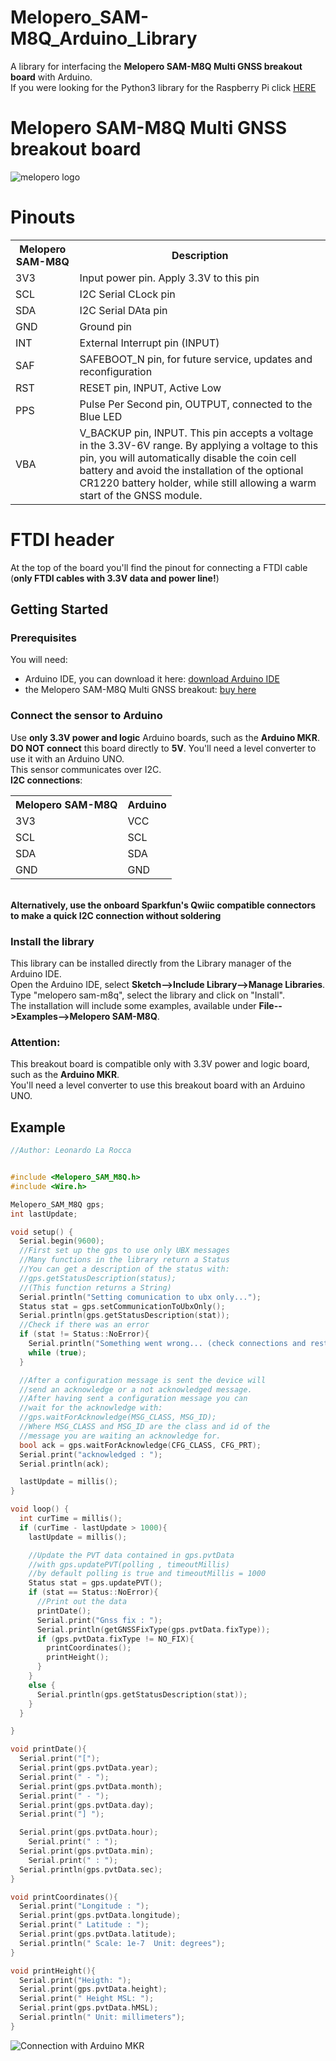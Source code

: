 # Melopero_SAM-M8Q_Arduino_Library
A library for interfacing the <b>Melopero SAM-M8Q Multi GNSS breakout board</b> with Arduino.
<br> If you were looking for the Python3 library for the Raspberry Pi click [HERE](https://github.com/melopero/Melopero_SAM-M8Q)

# Melopero SAM-M8Q Multi GNSS breakout board
![melopero logo](images/Melopero-SAM-M8Q-diagonal.jpg)


# Pinouts

<table style="width:100%">
  <tr>
    <th>Melopero SAM-M8Q</th>
    <th>Description</th>
  </tr>
  <tr>
    <td>3V3</td>
    <td>Input power pin. Apply 3.3V to this pin</td>
  </tr>
  <tr>
    <td>SCL</td>
    <td>I2C Serial CLock pin</td>
  </tr>
  <tr>
    <td>SDA</td>
    <td>I2C Serial DAta pin</td>
  </tr>
  <tr>
    <td>GND</td>
    <td>Ground pin</td>
  </tr>
  <tr>
    <td>INT</td>
    <td>External Interrupt pin (INPUT)</td>
  </tr>
  <tr>
    <td>SAF</td>
    <td>SAFEBOOT_N pin, for future service, updates and reconfiguration </td>
  </tr>
  <tr>
    <td>RST</td>
    <td>RESET pin, INPUT, Active Low</td>
  </tr>
  <tr>
    <td>PPS</td>
    <td>Pulse Per Second pin, OUTPUT, connected to the Blue LED</td>
  </tr>
  <tr>
    <td>VBA</td>
    <td>V_BACKUP pin, INPUT. This pin accepts a voltage in the 3.3V-6V range. By applying a voltage to this pin, you will automatically disable the coin cell battery and avoid the installation of the optional CR1220 battery holder, while still allowing a warm start of the GNSS module.
      </td>
  </tr> 
</table>

# FTDI header
At the top of the board you'll find the pinout for connecting a FTDI cable (<b>only FTDI cables with 3.3V data and power line!</b>)

## Getting Started
### Prerequisites
You will need:
- Arduino IDE, you can download it here: [download Arduino IDE](https://www.arduino.cc/en/main/software)
- the Melopero SAM-M8Q Multi GNSS breakout: [buy here](https://www.melopero.com/shop)

### Connect the sensor to Arduino <br>
Use <b>only 3.3V power and logic</b> Arduino boards, such as the <b>Arduino MKR</b>.<br> <b>DO NOT connect</b> this board directly to <b>5V</b>. You'll need a level converter to use it with an Arduino UNO.<br>This sensor communicates over I2C.
<br><b>I2C connections</b>:
<table style="width:100%">
  <tr>
    <th>Melopero SAM-M8Q</th>
    <th>Arduino</th>
  </tr>
  <tr>
    <td>3V3</td>
    <td>VCC</td>
  </tr>
  <tr>
    <td>SCL</td>
    <td>SCL</td>
  </tr>
  <tr>
    <td>SDA</td>
    <td>SDA</td>
  </tr>
  <tr>
    <td>GND</td>
    <td>GND</td>
  </tr>
</table>

<br><b>Alternatively, use the onboard Sparkfun's Qwiic compatible connectors to make a quick I2C connection without soldering</b>



### Install the library
This library can be installed directly from the Library manager of the Arduino IDE.
<br>Open the Arduino IDE, select <b>Sketch-->Include Library-->Manage Libraries</b>.
<br>Type "melopero sam-m8q", select the library and click on "Install".
<br>The installation will include some examples, available under <b>File-->Examples-->Melopero SAM-M8Q</b>.



### Attention:

This breakout board is compatible only with 3.3V power and logic board, such as the <b>Arduino MKR</b>.<br> You'll need a level converter to use this breakout board with an Arduino UNO.


## Example
```C++
//Author: Leonardo La Rocca


#include <Melopero_SAM_M8Q.h>
#include <Wire.h>

Melopero_SAM_M8Q gps;
int lastUpdate;

void setup() {
  Serial.begin(9600);
  //First set up the gps to use only UBX messages
  //Many functions in the library return a Status
  //You can get a description of the status with:
  //gps.getStatusDescription(status);
  //(This function returns a String)
  Serial.println("Setting comunication to ubx only...");
  Status stat = gps.setCommunicationToUbxOnly();
  Serial.println(gps.getStatusDescription(stat));
  //Check if there was an error
  if (stat != Status::NoError){
    Serial.println("Something went wrong... (check connections and restart script)");
    while (true);
  }

  //After a configuration message is sent the device will
  //send an acknowledge or a not acknowledged message.
  //After having sent a configuration message you can
  //wait for the acknowledge with:
  //gps.waitForAcknowledge(MSG_CLASS, MSG_ID);
  //Where MSG_CLASS and MSG_ID are the class and id of the
  //message you are waiting an acknowledge for.
  bool ack = gps.waitForAcknowledge(CFG_CLASS, CFG_PRT);
  Serial.print("acknowledged : ");
  Serial.println(ack);

  lastUpdate = millis();
}

void loop() {
  int curTime = millis();
  if (curTime - lastUpdate > 1000){
    lastUpdate = millis();

    //Update the PVT data contained in gps.pvtData
    //with gps.updatePVT(polling , timeoutMillis)
    //by default polling is true and timeoutMillis = 1000
    Status stat = gps.updatePVT();
    if (stat == Status::NoError){
      //Print out the data
      printDate();
      Serial.print("Gnss fix : ");
      Serial.println(getGNSSFixType(gps.pvtData.fixType));
      if (gps.pvtData.fixType != NO_FIX){
        printCoordinates();
        printHeight();
      }
    }
    else {
      Serial.println(gps.getStatusDescription(stat));
    }
  }

}

void printDate(){
  Serial.print("[");
  Serial.print(gps.pvtData.year);
  Serial.print(" - ");
  Serial.print(gps.pvtData.month);
  Serial.print(" - ");
  Serial.print(gps.pvtData.day);
  Serial.print("] ");

  Serial.print(gps.pvtData.hour);
    Serial.print(" : ");
  Serial.print(gps.pvtData.min);
    Serial.print(" : ");
  Serial.println(gps.pvtData.sec);
}

void printCoordinates(){
  Serial.print("Longitude : ");
  Serial.print(gps.pvtData.longitude);
  Serial.print(" Latitude : ");
  Serial.print(gps.pvtData.latitude);
  Serial.println(" Scale: 1e-7  Unit: degrees");
}

void printHeight(){
  Serial.print("Heigth: ");
  Serial.print(gps.pvtData.height);
  Serial.print(" Height MSL: ");
  Serial.print(gps.pvtData.hMSL);
  Serial.println(" Unit: millimeters");
}
```

![Connection with Arduino MKR](/images/Melopero-SAM-M8Q-with-Arduino-MKR-GSM-1400-02.jpg)
